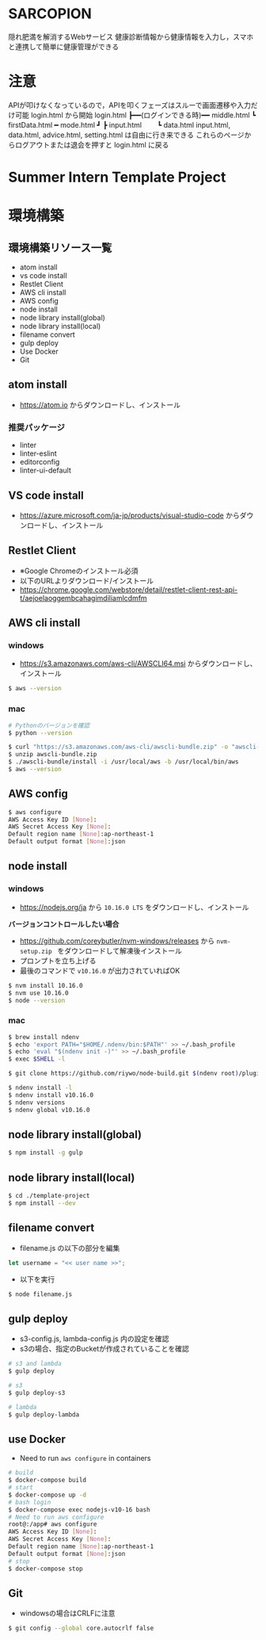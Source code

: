 # SARCOPION
隠れ肥満を解消するWebサービス
健康診断情報から健康情報を入力し，スマホと連携して簡単に健康管理ができる

# 注意
APIが叩けなくなっているので，APIを叩くフェーズはスルーで画面遷移や入力だけ可能
login.html から開始
login.html
    ┣━━(ログインできる時)━━ middle.html 
    ┗ firstData.html ━ mode.html ┛   ┣ input.html
                                    　　┗ data.html
input.html, data.html, advice.html, setting.html は自由に行き来できる
これらのページからログアウトまたは退会を押すと login.html に戻る

# Summer Intern Template Project

# 環境構築

## 環境構築リソース一覧

- atom install
- vs code install
- Restlet Client
- AWS cli install
- AWS config
- node install
- node library install(global)
- node library install(local)
- filename convert
- gulp deploy
- Use Docker
- Git

## atom install

- https://atom.io からダウンロードし、インストール

### 推奨パッケージ

- linter
- linter-eslint
- editorconfig
- linter-ui-default

## VS code install

- https://azure.microsoft.com/ja-jp/products/visual-studio-code からダウンロードし、インストール

## Restlet Client

- ※Google Chromeのインストール必須
- 以下のURLよりダウンロード/インストール
- https://chrome.google.com/webstore/detail/restlet-client-rest-api-t/aejoelaoggembcahagimdiliamlcdmfm

## AWS cli install

### windows

- https://s3.amazonaws.com/aws-cli/AWSCLI64.msi からダウンロードし、インストール

```bash
$ aws --version
```

### mac

```bash
# Pythonのバージョンを確認
$ python --version

$ curl "https://s3.amazonaws.com/aws-cli/awscli-bundle.zip" -o "awscli-bundle.zip"
$ unzip awscli-bundle.zip
$ ./awscli-bundle/install -i /usr/local/aws -b /usr/local/bin/aws
$ aws --version
```

## AWS config

```bash
$ aws configure 
AWS Access Key ID [None]:  
AWS Secret Access Key [None]: 
Default region name [None]:ap-northeast-1
Default output format [None]:json
```

## node install

### windows

- https://nodejs.org/ja から `10.16.0 LTS` をダウンロードし、インストール

**バージョンコントロールしたい場合**

- https://github.com/coreybutler/nvm-windows/releases から `nvm-setup.zip
` をダウンロードして解凍後インストール
- プロンプトを立ち上げる
- 最後のコマンドで `v10.16.0` が出力されていればOK

```bash
$ nvm install 10.16.0
$ nvm use 10.16.0
$ node --version
```

### mac

```bash
$ brew install ndenv
$ echo 'export PATH="$HOME/.ndenv/bin:$PATH"' >> ~/.bash_profile
$ echo 'eval "$(ndenv init -)"' >> ~/.bash_profile
$ exec $SHELL -l

$ git clone https://github.com/riywo/node-build.git $(ndenv root)/plugins/node-build

$ ndenv install -l
$ ndenv install v10.16.0
$ ndenv versions
$ ndenv global v10.16.0
```

## node library install(global)

```bash
$ npm install -g gulp
```

## node library install(local)

```bash
$ cd ./template-project
$ npm install --dev
```

## filename convert

- filename.js の以下の部分を編集

```js
let username = "<< user name >>";
```

- 以下を実行

```bash
$ node filename.js
```

## gulp deploy

- s3-config.js, lambda-config.js 内の設定を確認
- s3の場合、指定のBucketが作成されていることを確認

```bash
# s3 and lambda
$ gulp deploy

# s3
$ gulp deploy-s3

# lambda
$ gulp deploy-lambda
```

## use Docker

- Need to run `aws configure` in containers

```bash
# build
$ docker-compose build
# start
$ docker-compose up -d
# bash login
$ docker-compose exec nodejs-v10-16 bash
# Need to run aws configure 
root@:/app# aws configure
AWS Access Key ID [None]:  
AWS Secret Access Key [None]: 
Default region name [None]:ap-northeast-1
Default output format [None]:json
# stop
$ docker-compose stop
```

## Git

- windowsの場合はCRLFに注意

```bash
$ git config --global core.autocrlf false
```